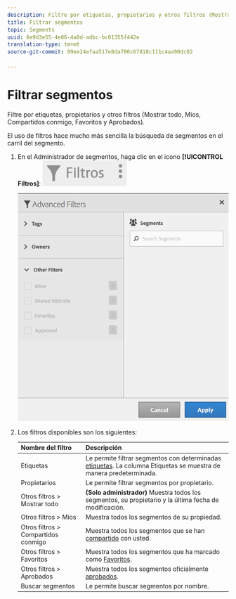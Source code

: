 ```yaml
---
description: Filtre por etiquetas, propietarios y otros filtros (Mostrar todo, Míos, Compartidos conmigo, Favoritos y Aprobados).
title: Filtrar segmentos
topic: Segments
uuid: 6e9d3e55-4e06-4a8d-adbc-bc01355f442e
translation-type: tm+mt
source-git-commit: 99ee24efaa517e8da700c67818c111c4aa90dc02

---
```



# Filtrar segmentos

Filtre por etiquetas, propietarios y otros filtros (Mostrar todo, Míos, Compartidos conmigo, Favoritos y Aprobados).

El uso de filtros hace mucho más sencilla la búsqueda de segmentos en el carril del segmento.

1. En el Administrador de segmentos, haga clic en el icono **[!UICONTROL Filtros]**:  ![](assets/filter_icon.png)

   ![](assets/filtering.png)

1. Los filtros disponibles son los siguientes:

   | Nombre del filtro | Descripción |
   |---|---|
   | Etiquetas | Le permite filtrar segmentos con determinadas  [etiquetas](/help/components/c-segmentation/c-segmentation-workflow/seg-tag.md). La columna Etiquetas se muestra de manera predeterminada. |
   | Propietarios | Le permite filtrar segmentos por propietario. |
   | Otros filtros &gt; Mostrar todo | **(Solo administrador)** Muestra todos los segmentos, su propietario y la última fecha de modificación. |
   | Otros filtros &gt; Míos | Muestra todos los segmentos de su propiedad. |
   | Otros filtros &gt; Compartidos conmigo | Muestra todos los segmentos que se han  [compartido](/help/components/c-segmentation/c-segmentation-workflow/t-seg-share.md) con usted. |
   | Otros filtros &gt; Favoritos | Muestra todos los segmentos que ha marcado como  [Favoritos](/help/components/c-segmentation/c-segmentation-workflow/t-seg-favorite.md). |
   | Otros filtros &gt; Aprobados | Muestra todos los segmentos oficialmente  [aprobados](/help/components/c-segmentation/c-segmentation-workflow/seg-approve.md). |
   | Buscar segmentos | Le permite buscar segmentos por nombre. |

